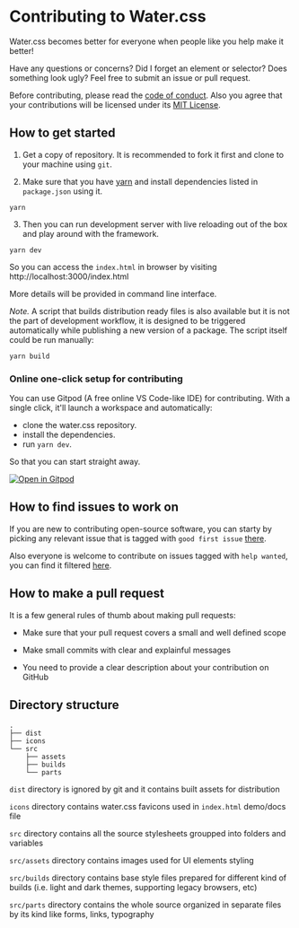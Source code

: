 # Contributing to Water.css

Water.css becomes better for everyone when people like you help make it better!

Have any questions or concerns? Did I forget an element or selector? Does something look ugly? Feel free to submit an issue or pull request.

Before contributing, please read the [code of conduct](CODE_OF_CONDUCT.md). Also you agree that your contributions will be licensed under its [MIT License](./LICENSE.md).

## How to get started

1. Get a copy of repository. It is recommended to fork it first and clone to your machine using `git`.

2. Make sure that you have [yarn](https://yarnpkg.com) and install dependencies listed in `package.json` using it.

```
yarn
```

3. Then you can run development server with live reloading out of the box and play around with the framework.

```
yarn dev
```

So you can access the `index.html` in browser by visiting http://localhost:3000/index.html

More details will be provided in command line interface.

*Note.* A script that builds distribution ready files is also available but it is not the part of development workflow, it is designed to be triggered automatically while publishing a new version of a package. The script itself could be run manually:

```
yarn build
```

### Online one-click setup for contributing

You can use Gitpod (A free online VS Code-like IDE) for contributing. With a single click, it'll launch a workspace and automatically:

- clone the water.css repository.
- install the dependencies.
- run `yarn dev`.

So that you can start straight away.

[![Open in Gitpod](https://gitpod.io/button/open-in-gitpod.svg)](https://gitpod.io#https://github.com/kognise/water.css/)

## How to find issues to work on

If you are new to contributing open-source software, you can starty by picking any relevant issue that is tagged with `good first issue` [there](
https://github.com/kognise/water.css/contribute).

Also everyone is welcome to contribute on issues tagged with `help wanted`, you can find it filtered [here](https://github.com/kognise/water.css/issues?q=is%3Aopen+is%3Aissue+label%3A%22help+wanted%22).


## How to make a pull request

It is a few general rules of thumb about making pull requests:

* Make sure that your pull request covers a small and well defined scope

* Make small commits with clear and explainful messages

* You need to provide a clear description about your contribution on GitHub

## Directory structure

```
.
├── dist
├── icons
└── src
    ├── assets
    ├── builds
    └── parts
```

`dist` directory is ignored by git and it contains built assets for distribution

`icons` directory contains water.css favicons used in `index.html` demo/docs file

`src` directory contains all the source stylesheets groupped into folders and variables

`src/assets` directory contains images used for UI elements styling

`src/builds` directory contains base style files prepared for different kind of builds (i.e. light and dark themes, supporting legacy browsers, etc)

`src/parts` directory contains the whole source organized in separate files by its kind like forms, links, typography